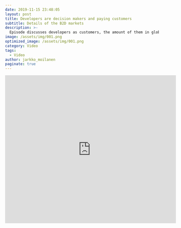 ```yaml
---
date: 2019-11-15 23:48:05
layout: post
title: Developers are decision makers and paying customers
subtitle: Details of the B2D markets
description: >-
  Episode discusses developers as customers, the amount of them in global level, their purchase capability and suggestion of B2D Product Strategy
image: /assets/img/001.png
optimized_image: /assets/img/001.png
category: Video
tags:
  - Video
author: jarkko_moilanen
paginate: true
---
```


<iframe width="560" height="485" src="https://www.youtube.com/embed/vrj3VY9FCfc" frameborder="0" allow="accelerometer; autoplay; encrypted-media; gyroscope; picture-in-picture" allowfullscreen></iframe>

